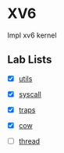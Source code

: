 # XV6
Impl xv6 kernel

## Lab Lists
- [x] [utils](https://github.com/markyangcc/xv6-labs-2023/commits/util/)
- [x] [syscall](https://github.com/markyangcc/xv6-labs-2023/commits/syscall/)
- [x] [traps](https://github.com/markyangcc/xv6-labs-2023/commits/traps/)
- [x] [cow](https://github.com/markyangcc/xv6-labs-2023/commits/cow/)
- [ ] [thread](https://github.com/markyangcc/xv6-labs-2023/commits/thread/)


